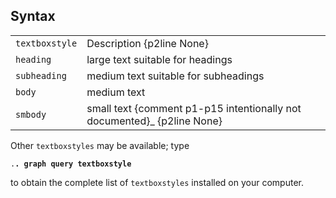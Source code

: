 ## Syntax

|                |                                                                                                                                   |
|----------------|-----------------------------------------------------------------------------------------------------------------------------------|
| `textboxstyle` | Description {p2line None}                                                                                                         |
| `heading`      | large text suitable for headings                                                                                                  |
| `subheading`   | medium text suitable for subheadings                                                                                              |
| `body`         | medium text                                                                                                                       |
| `smbody`       | small text <span options="p1-p15 intentionally not documented">{comment p1-p15 intentionally not documented}_ {p2line None} |

Other `textboxstyles` may be available; type

`.`**`. graph query textboxstyle`**

to obtain the complete list of `textboxstyles` installed on your
computer.
